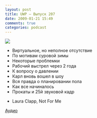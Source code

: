 ```yaml
---
layout: post
title: UWP – Выпуск 207
date: 2009-01-21 15:49
comments: true
categories: podcast
---
```

![](https://podcast.umputun.com/images/uwp/uwp207.jpg)


- Виртуальное, но неполное отсутствие
- По мотивам суровой зимы
- Некоторые проблемки
- Рабочий выстрел через 2 года
- К вопросу о давлении
- Карл вновь вошел в шоу
- Вся правда о планировании пола
- Как все начиналось
- Прокаты и 25й звуковой кадр


* Laura Clapp, Not For Me

[Аудио](http://archive.rucast.net/uwp/media/ump_podcast207.mp3)
<audio src="http://archive.rucast.net/uwp/media/ump_podcast207.mp3" preload="none">
